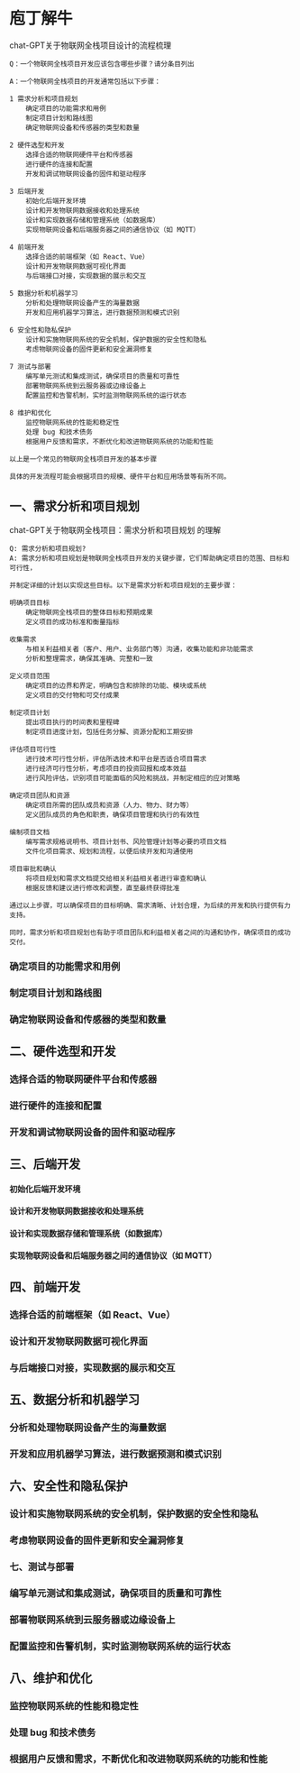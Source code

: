 # 庖丁解牛


chat-GPT关于物联网全栈项目设计的流程梳理

```
Q：一个物联网全栈项目开发应该包含哪些步骤？请分条目列出

A：一个物联网全栈项目的开发通常包括以下步骤：

1 需求分析和项目规划
    确定项目的功能需求和用例
    制定项目计划和路线图
    确定物联网设备和传感器的类型和数量

2 硬件选型和开发
    选择合适的物联网硬件平台和传感器
    进行硬件的连接和配置
    开发和调试物联网设备的固件和驱动程序

3 后端开发
    初始化后端开发环境
    设计和开发物联网数据接收和处理系统
    设计和实现数据存储和管理系统（如数据库）
    实现物联网设备和后端服务器之间的通信协议（如 MQTT）

4 前端开发
    选择合适的前端框架（如 React、Vue）
    设计和开发物联网数据可视化界面
    与后端接口对接，实现数据的展示和交互

5 数据分析和机器学习
    分析和处理物联网设备产生的海量数据
    开发和应用机器学习算法，进行数据预测和模式识别
    
6 安全性和隐私保护
    设计和实施物联网系统的安全机制，保护数据的安全性和隐私
    考虑物联网设备的固件更新和安全漏洞修复

7 测试与部署
    编写单元测试和集成测试，确保项目的质量和可靠性
    部署物联网系统到云服务器或边缘设备上
    配置监控和告警机制，实时监测物联网系统的运行状态

8 维护和优化
    监控物联网系统的性能和稳定性
    处理 bug 和技术债务
    根据用户反馈和需求，不断优化和改进物联网系统的功能和性能

以上是一个常见的物联网全栈项目开发的基本步骤

具体的开发流程可能会根据项目的规模、硬件平台和应用场景等有所不同。

```


## 一、需求分析和项目规划

chat-GPT关于物联网全栈项目：需求分析和项目规划  的理解

```
Q: 需求分析和项目规划?
A: 需求分析和项目规划是物联网全栈项目开发的关键步骤，它们帮助确定项目的范围、目标和可行性，

并制定详细的计划以实现这些目标。以下是需求分析和项目规划的主要步骤：

明确项目目标
    确定物联网全栈项目的整体目标和预期成果
    定义项目的成功标准和衡量指标

收集需求
    与相关利益相关者（客户、用户、业务部门等）沟通，收集功能和非功能需求
    分析和整理需求，确保其准确、完整和一致

定义项目范围
    确定项目的边界和界定，明确包含和排除的功能、模块或系统
    定义项目的交付物和可交付成果

制定项目计划
    提出项目执行的时间表和里程碑
    制定项目进度计划，包括任务分解、资源分配和工期安排

评估项目可行性
    进行技术可行性分析，评估所选技术和平台是否适合项目需求
    进行经济可行性分析，考虑项目的投资回报和成本效益
    进行风险评估，识别项目可能面临的风险和挑战，并制定相应的应对策略

确定项目团队和资源
    确定项目所需的团队成员和资源（人力、物力、财力等）
    定义团队成员的角色和职责，确保项目管理和执行的有效性

编制项目文档
    编写需求规格说明书、项目计划书、风险管理计划等必要的项目文档
    文件化项目需求、规划和流程，以便后续开发和沟通使用

项目审批和确认
    将项目规划和需求文档提交给相关利益相关者进行审查和确认
    根据反馈和建议进行修改和调整，直至最终获得批准

通过以上步骤，可以确保项目的目标明确、需求清晰、计划合理，为后续的开发和执行提供有力支持。

同时，需求分析和项目规划也有助于项目团队和利益相关者之间的沟通和协作，确保项目的成功交付。
```


### 确定项目的功能需求和用例

### 制定项目计划和路线图

### 确定物联网设备和传感器的类型和数量



## 二、硬件选型和开发

### 选择合适的物联网硬件平台和传感器

### 进行硬件的连接和配置

### 开发和调试物联网设备的固件和驱动程序

## 三、后端开发

#### 初始化后端开发环境

#### 设计和开发物联网数据接收和处理系统

#### 设计和实现数据存储和管理系统（如数据库）

#### 实现物联网设备和后端服务器之间的通信协议（如 MQTT）



## 四、前端开发

### 选择合适的前端框架（如 React、Vue）

### 设计和开发物联网数据可视化界面

### 与后端接口对接，实现数据的展示和交互


## 五、数据分析和机器学习

### 分析和处理物联网设备产生的海量数据

### 开发和应用机器学习算法，进行数据预测和模式识别

## 六、安全性和隐私保护

### 设计和实施物联网系统的安全机制，保护数据的安全性和隐私

### 考虑物联网设备的固件更新和安全漏洞修复

### 七、测试与部署

### 编写单元测试和集成测试，确保项目的质量和可靠性

### 部署物联网系统到云服务器或边缘设备上

### 配置监控和告警机制，实时监测物联网系统的运行状态

## 八、维护和优化

### 监控物联网系统的性能和稳定性

### 处理 bug 和技术债务

### 根据用户反馈和需求，不断优化和改进物联网系统的功能和性能
